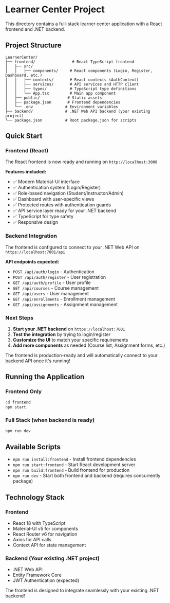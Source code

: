 # Learner Center Project

This directory contains a full-stack learner center application with a React frontend and .NET backend.

## Project Structure

```
LearnerCenter/
├── frontend/                # React TypeScript frontend
│   ├── src/
│   │   ├── components/     # React components (Login, Register, Dashboard, etc.)
│   │   ├── contexts/       # React contexts (AuthContext)
│   │   ├── services/       # API services and HTTP client
│   │   ├── types/          # TypeScript type definitions
│   │   └── App.tsx         # Main app component
│   ├── public/            # Static assets
│   ├── package.json       # Frontend dependencies
│   └── .env              # Environment variables
├── backend/              # .NET Web API backend (your existing project)
└── package.json          # Root package.json for scripts
```

## Quick Start

### Frontend (React)
The React frontend is now ready and running on `http://localhost:3000`

**Features included:**
- ✅ Modern Material-UI interface
- ✅ Authentication system (Login/Register)
- ✅ Role-based navigation (Student/Instructor/Admin)
- ✅ Dashboard with user-specific views
- ✅ Protected routes with authentication guards
- ✅ API service layer ready for your .NET backend
- ✅ TypeScript for type safety
- ✅ Responsive design

### Backend Integration
The frontend is configured to connect to your .NET Web API on `https://localhost:7001/api`

**API endpoints expected:**
- `POST /api/auth/login` - Authentication
- `POST /api/auth/register` - User registration
- `GET /api/auth/profile` - User profile
- `GET /api/courses` - Course management
- `GET /api/users` - User management
- `GET /api/enrollments` - Enrollment management
- `GET /api/assignments` - Assignment management

### Next Steps

1. **Start your .NET backend** on `https://localhost:7001`
2. **Test the integration** by trying to login/register
3. **Customize the UI** to match your specific requirements
4. **Add more components** as needed (Course list, Assignment forms, etc.)

The frontend is production-ready and will automatically connect to your backend API once it's running!

## Running the Application

### Frontend Only
```bash
cd frontend
npm start
```

### Full Stack (when backend is ready)
```bash
npm run dev
```

## Available Scripts

- `npm run install:frontend` - Install frontend dependencies
- `npm run start:frontend` - Start React development server  
- `npm run build:frontend` - Build frontend for production
- `npm run dev` - Start both frontend and backend (requires concurrently package)

## Technology Stack

### Frontend
- React 18 with TypeScript
- Material-UI v5 for components
- React Router v6 for navigation
- Axios for API calls
- Context API for state management

### Backend (Your existing .NET project)
- .NET Web API
- Entity Framework Core
- JWT Authentication (expected)

The frontend is designed to integrate seamlessly with your existing .NET backend!